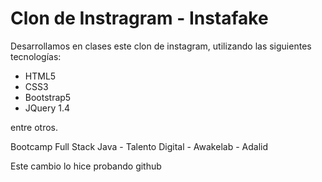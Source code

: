 # Clon de Instragram - Instafake

Desarrollamos en clases este clon de instagram, utilizando las siguientes tecnologías:

- HTML5
- CSS3
- Bootstrap5
- JQuery 1.4

entre otros.

Bootcamp Full Stack Java - Talento Digital - Awakelab - Adalid

Este cambio lo hice probando github

